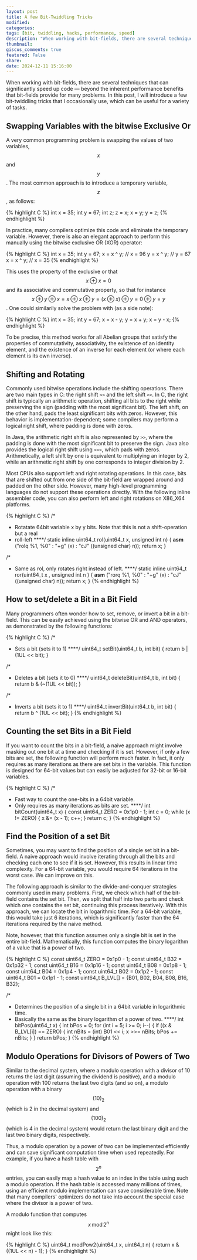 ```yaml
---
layout: post
title: A few Bit-Twiddling Tricks
modified:
categories: 
tags: [bit, twiddling, hacks, performance, speed]
description: "When working with bit-fields, there are several techniques that can significantly speed up code — beyond the inherent performance benefits that bit-fields provide for many problems. In this post, I will introduce a few bit-twiddling tricks that I occasionally use, which can be useful for a variety of tasks."
thumbnail:
giscus_comments: true
featured: False
share:
date: 2024-12-11 15:16:00
---
```



When working with bit-fields, there are several techniques that can significantly speed up code — beyond the inherent performance benefits that bit-fields provide for many problems. In this post, I will introduce a few bit-twiddling tricks that I occasionally use, which can be useful for a variety of tasks.

## Swapping Variables with the bitwise Exclusive Or
A very common programming problem is swapping the values of two variables, $$x$$ and $$y$$. The most common approach is to introduce a temporary variable, $$z$$, as follows:

{% highlight C %}
  int x = 35;
  int y = 67;
  int z;
  z = x;
  x = y;
  y = z;
{% endhighlight %}

In practice, many compilers optimize this code and eliminate the temporary variable. However, there is also an elegant approach to perform this manually using the bitwise exclusive OR (XOR) operator:

{% highlight C %}
  int x = 35;
  int y = 67;
  x = x ^ y;  // x = 96
  y = x ^ y;  // y = 67
  x = x ^ y;  // x = 35 
{% endhighlight %}

<!--more-->

This uses the property of the exclusive or that $$x \oplus x = 0$$ and its associative and commutative property, so that for instance $$ x \oplus y \oplus x = x \oplus x \oplus y = (x \oplus x) \oplus y = 0 \oplus y = y$$. One could similarily solve the problem with (as a side note):

{% highlight C %}
 int x = 35;
 int y = 67;
 x = x - y;
 y = x + y;
 x = y - x;
{% endhighlight %}

To be precise, this method works for all Abelian groups that satisfy the properties of commutativity, associativity, the existence of an identity element, and the existence of an inverse for each element (or where each element is its own inverse).


## Shifting and Rotating
Commonly used bitwise operations include the shifting operations. There are two main types in C: the right shift `>>` and the left shift `<<`. In C, the right shift is typically an arithmetic operation, shifting all bits to the right while preserving the sign (padding with the most significant bit). The left shift, on the other hand, pads the least significant bits with zeros. However, this behavior is implementation-dependent; some compilers may perform a logical right shift, where padding is done with zeros.

In Java, the arithmetic right shift is also represented by `>>`, where the padding is done with the most significant bit to preserve the sign. Java also provides the logical right shift using `>>>`, which pads with zeros. Arithmetically, a left shift by one is equivalent to multiplying an integer by 2, while an arithmetic right shift by one corresponds to integer division by 2.

Most CPUs also support left and right rotating operations. In this case, bits that are shifted out from one side of the bit-field are wrapped around and padded on the other side. However, many high-level programming languages do not support these operations directly. With the following inline assembler code, you can also perform left and right rotations on X86_X64 platforms.


{% highlight C %}
/*
 * Rotatate 64bit variable x by y bits. Note that this is not a shift-operation but a real
 * roll-left
 ****/
static inline uint64_t rol(uint64_t x, unsigned int n) {
    __asm__ ("rolq %1, %0" : "+g" (x) : "cJ" ((unsigned char) n));
    return x;
}

/*
 * Same as rol, only rotates right instead of left.
 ****/
static inline uint64_t ror(uint64_t x , unsigned int n ) {
    __asm__ ("rorq %1, %0" : "+g" (x) : "cJ" ((unsigned char) n));
    return x;
}
{% endhighlight %}



## How to set/delete a Bit in a Bit Field
Many programmers often wonder how to set, remove, or invert a bit in a bit-field. This can be easily achieved using the bitwise OR and AND operators, as demonstrated by the following functions:


{% highlight C %}
/*
 * Sets a bit (sets it to 1)
 ****/
uint64_t setBit(uint64_t b, int bit) {
    return b | (1UL << bit);
}

/*
 * Deletes a bit (sets it to 0)
 ****/
uint64_t deleteBit(uint64_t b, int bit) {
    return b & (~(1UL << bit));
}

/*
 * Inverts a bit (sets it to 1)
 ****/
uint64_t invertBit(uint64_t b, int bit) {
    return b ^ (1UL << bit);
}
{% endhighlight %}

## Counting the set Bits in a Bit Field
If you want to count the bits in a bit-field, a naive approach might involve masking out one bit at a time and checking if it is set. However, if only a few bits are set, the following function will perform much faster. In fact, it only requires as many iterations as there are set bits in the variable. This function is designed for 64-bit values but can easily be adjusted for 32-bit or 16-bit variables.


{% highlight C %}
/*
 * Fast way to count the one-bits in a 64bit variable.
 * Only requires as many iterations as bits are set.
 ****/
int bitCount(uint64_t x) {
    const uint64_t ZERO = 0x1p0 - 1;
    int c = 0;
    while (x != ZERO) {
        x &= (x - 1);
        c++;
    }
    return c;
}
{% endhighlight %}



## Find the Position of a set Bit
Sometimes, you may want to find the position of a single set bit in a bit-field. A naive approach would involve iterating through all the bits and checking each one to see if it is set. However, this results in linear time complexity. For a 64-bit variable, you would require 64 iterations in the worst case. We can improve on this.

The following approach is similar to the divide-and-conquer strategies commonly used in many problems. First, we check which half of the bit-field contains the set bit. Then, we split that half into two parts and check which one contains the set bit, continuing this process iteratively. With this approach, we can locate the bit in logarithmic time. For a 64-bit variable, this would take just 6 iterations, which is significantly faster than the 64 iterations required by the naive method.

Note, however, that this function assumes only a single bit is set in the entire bit-field. Mathematically, this function computes the binary logarithm of a value that is a power of two.

{% highlight C %}
const uint64_t ZERO = 0x1p0 - 1;
const uint64_t B32 = 0x1p32 - 1;
const uint64_t B16 = 0x1p16 - 1;
const uint64_t B08 = 0x1p8 - 1;
const uint64_t B04 = 0x1p4 - 1;
const uint64_t B02 = 0x1p2 - 1;
const uint64_t B01 = 0x1p1 - 1;
const uint64_t B_LVL[] = {B01, B02, B04, B08, B16, B32};

/*
 * Determines the position of a single bit in a 64bit variable in logarithmic time.
 * Basically the same as the binary logarithm of a power of two.
 ****/
int bitPos(uint64_t x) {
    int bPos = 0;
    for (int i = 5; i >= 0; i--) {
        if ((x & B_LVL[i]) == ZERO) {
            int nBits = (int) B01 << i;
            x >>= nBits;
            bPos += nBits;
        }
    }
    return bPos;
}
{% endhighlight %}



## Modulo Operations for Divisors of Powers of Two
Similar to the decimal system, where a modulo operation with a divisor of 10 returns the last digit (assuming the dividend is positive), and a modulo operation with 100 returns the last two digits (and so on), a modulo operation with a binary $$(10)_2$$ (which is 2 in the decimal system) and $$(100)_2$$ (which is 4 in the decimal system) would return the last binary digit and the last two binary digits, respectively. 

Thus, a modulo operation by a power of two can be implemented efficiently and can save significant computation time when used repeatedly. For example, if you have a hash table with $$2^n$$ entries, you can easily map a hash value to an index in the table using such a modulo operation. If the hash table is accessed many millions of times, using an efficient modulo implementation can save considerable time. Note that many compilers' optimizers do not take into account the special case where the divisor is a power of two. 

A modulo function that computes $$x \, \mbox{mod} \, 2^n$$ might look like this:


{% highlight C %}
uint64_t modPow2(uint64_t x, uint64_t n) {
  return x & ((1UL << n) - 1);
}
{% endhighlight %}
